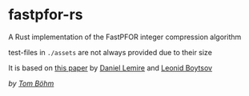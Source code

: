 # fastpfor-rs

A Rust implementation of the FastPFOR integer compression algorithm

test-files in `./assets` are not always provided due to their size

It is based on [this paper](https://arxiv.org/abs/1209.2137) by [Daniel Lemire](https://github.com/lemire) and [Leonid Boytsov](https://github.com/searchivarius)

_by [Tom Böhm](https://github.com/Gh0stD3x)_
